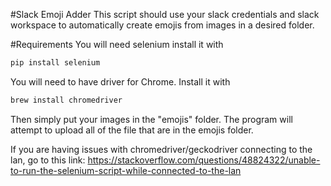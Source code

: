 #Slack Emoji Adder
This script should use your slack credentials and slack workspace to automatically create emojis from images in a desired folder.

#Requirements
You will need selenium
install it with

```bash
pip install selenium
```

You will need to have driver for Chrome.
Install it with

```bash
brew install chromedriver
```

Then simply put your images in the "emojis" folder. The program will attempt to upload all of the file that are in the emojis folder.

If you are having issues with chromedriver/geckodriver connecting to the lan, go to this link: https://stackoverflow.com/questions/48824322/unable-to-run-the-selenium-script-while-connected-to-the-lan
